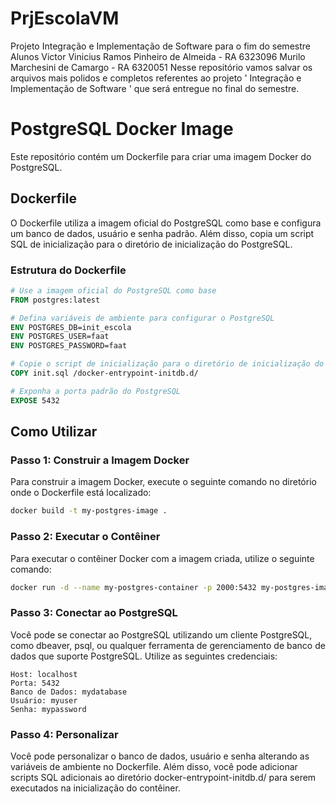 # PrjEscolaVM
Projeto Integração e Implementação de Software para o fim do semestre 
Alunos
Victor Vinicius Ramos Pinheiro de Almeida - RA 6323096
Murilo Marchesini de Camargo - RA 6320051
Nesse repositório vamos salvar os arquivos mais polidos e completos referentes ao projeto ' Integração e Implementação de Software ' que será entregue no final do semestre.

# PostgreSQL Docker Image

Este repositório contém um Dockerfile para criar uma imagem Docker do PostgreSQL.

## Dockerfile

O Dockerfile utiliza a imagem oficial do PostgreSQL como base e configura um banco de dados, usuário e senha padrão. Além disso, copia um script SQL de inicialização para o diretório de inicialização do PostgreSQL.

### Estrutura do Dockerfile

```dockerfile
# Use a imagem oficial do PostgreSQL como base
FROM postgres:latest

# Defina variáveis de ambiente para configurar o PostgreSQL
ENV POSTGRES_DB=init_escola
ENV POSTGRES_USER=faat
ENV POSTGRES_PASSWORD=faat

# Copie o script de inicialização para o diretório de inicialização do PostgreSQL
COPY init.sql /docker-entrypoint-initdb.d/

# Exponha a porta padrão do PostgreSQL
EXPOSE 5432
```
## Como Utilizar
### Passo 1: Construir a Imagem Docker
Para construir a imagem Docker, execute o seguinte comando no diretório onde o Dockerfile está localizado:
```bash
docker build -t my-postgres-image .
```

### Passo 2: Executar o Contêiner
Para executar o contêiner Docker com a imagem criada, utilize o seguinte comando:
```bash 
docker run -d --name my-postgres-container -p 2000:5432 my-postgres-image
```
### Passo 3: Conectar ao PostgreSQL
Você pode se conectar ao PostgreSQL utilizando um cliente PostgreSQL, como dbeaver, psql, ou qualquer ferramenta de gerenciamento de banco de dados que suporte PostgreSQL. Utilize as seguintes credenciais:
```
Host: localhost
Porta: 5432
Banco de Dados: mydatabase
Usuário: myuser
Senha: mypassword
```
### Passo 4: Personalizar
Você pode personalizar o banco de dados, usuário e senha alterando as variáveis de ambiente no Dockerfile. Além disso, você pode adicionar scripts SQL adicionais ao diretório docker-entrypoint-initdb.d/ para serem executados na inicialização do contêiner.
